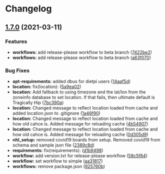 # Changelog

## [1.7.0](https://www.github.com/riffnshred/nhl-led-scoreboard/compare/v1.6.0...v1.7.0) (2021-03-11)


### Features

* **workflows:** add release-please workflow to beta branch ([7422be2](https://www.github.com/riffnshred/nhl-led-scoreboard/commit/7422be2056f114c546ac8348df70bb41375f3522))
* **workflows:** add release-please workflow to beta branch ([a63f070](https://www.github.com/riffnshred/nhl-led-scoreboard/commit/a63f07025bc53678d2b12b414bf04e48a1ea58c3))


### Bug Fixes

* **apt-requirements:** added dbus for dietpi users ([14aaf5d](https://www.github.com/riffnshred/nhl-led-scoreboard/commit/14aaf5d1358a59cd9f1083fc2d276bf34f5c6e39))
* **location:** fix(location):  ([5a9ea02](https://www.github.com/riffnshred/nhl-led-scoreboard/commit/5a9ea02d1faaf0f92c1730e98a4c555e93c75b34))
* **location:** Add fallback to using timezone and the lat/lon from the zoneinfo database to set location.  If that fails, then ultimate default is Tragically Hip ([7bc390a](https://www.github.com/riffnshred/nhl-led-scoreboard/commit/7bc390a79066485d78970564674c41f4627ad1eb))
* **location:** Changed message to reflect location loaded from cache and added location.json to .gitignore ([1a46f90](https://www.github.com/riffnshred/nhl-led-scoreboard/commit/1a46f9092572e547165866a16a0c0c1ba3f154bb))
* **location:** Changed message to reflect location loaded from cache and how old cahce is.  Added message for reloading cache ([4b54907](https://www.github.com/riffnshred/nhl-led-scoreboard/commit/4b5490735e5b2e7d9fcdafc0bb6712e200baf8a7))
* **location:** Changed message to reflect location loaded from cache and how old cahce is.  Added message for reloading cache ([0d305d9](https://www.github.com/riffnshred/nhl-led-scoreboard/commit/0d305d9f87cef0809ec13cf804b051b7d8d7e3a5))
* **nhl_setup:** removed covid19 boards from setup.  Removed covid19 from schema and sample json file ([2389c8d](https://www.github.com/riffnshred/nhl-led-scoreboard/commit/2389c8d5d54bd91ed20a0202f439a62df5810d47))
* **requirements:** fix(requirements):  ([d1b9498](https://www.github.com/riffnshred/nhl-led-scoreboard/commit/d1b9498484d26da666c71e2c44984e2a8b805018))
* **workflow:** add version.txt for release-please workflow ([58c5f84](https://www.github.com/riffnshred/nhl-led-scoreboard/commit/58c5f8497e655ef1b964993ba3430bec553c6865))
* **workflow:** set workflow to simple ([aa31817](https://www.github.com/riffnshred/nhl-led-scoreboard/commit/aa31817605f1b0e29108013af11526b40b274cbe))
* **workflows:** remove package.json ([925760b](https://www.github.com/riffnshred/nhl-led-scoreboard/commit/925760b18ac4229731c0abe0e59ccf359cd7525a))
